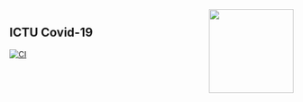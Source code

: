 <img src="https://i.imgur.com/qg8RsRq.png" width="150px" align="right">

## ICTU Covid-19

[![CI](https://github.com/ging-dev/project-covid19/actions/workflows/ci.yml/badge.svg)](https://github.com/ging-dev/project-covid19/actions/workflows/ci.yml)
